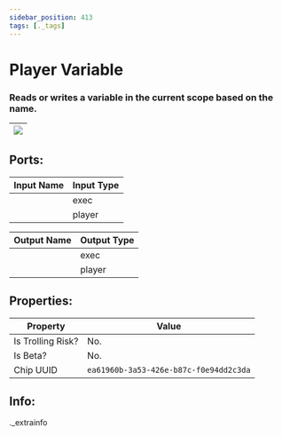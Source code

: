 ```yaml
---
sidebar_position: 413
tags: [._tags]
---
```


# Player Variable


### Reads or writes a variable in the current scope based on the name.

| ![](https://images-ext-2.discordapp.net/external/MPmIaQzlEPmgGWlgi-WxBBXt0Bjv_zWPkg1y1f_sy3s/https/www.recroomcircuits.com/image/circuit/absolute-value?width=206&height=108) |
|-----|

## Ports:

| Input Name | Input Type |
|-----------|-----------|
|  | exec |
|  | player |

| Output Name | Output Type |
|-----------|-----------|
|  | exec |
|  | player |

## Properties:

| Property  | Value |
|-------------------|-----------|
| Is Trolling Risk? | No. |
| Is Beta? | No. |
| Chip UUID | `ea61960b-3a53-426e-b87c-f0e94dd2c3da` |

## Info:
._extrainfo